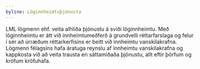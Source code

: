 ```yaml
---
byline: Löginnheimtuþjónusta
---
```


LML lögmenn ehf. veita alhliða þjónustu á sviði löginnheimtu. Með löginnheimtu er átt við innheimtumeðferð á grundvelli réttarfarslaga og felur í sér að úrræðum réttarkerfisins er beitt við innheimtu vanskilakrafna. Lögmenn félagsins hafa áratuga reynslu af innheimtu vanskilakrafna og kappkosta við að veita trausta en sáttamiðaða þjónustu, allt eftir þörfum og kröfum kröfuhafa.


